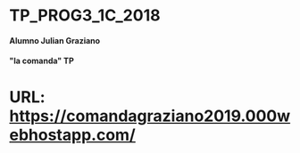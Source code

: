 # TP_PROG3_1C_2018
#### Alumno Julian Graziano 
#### "la comanda" TP 

# URL: https://comandagraziano2019.000webhostapp.com/
